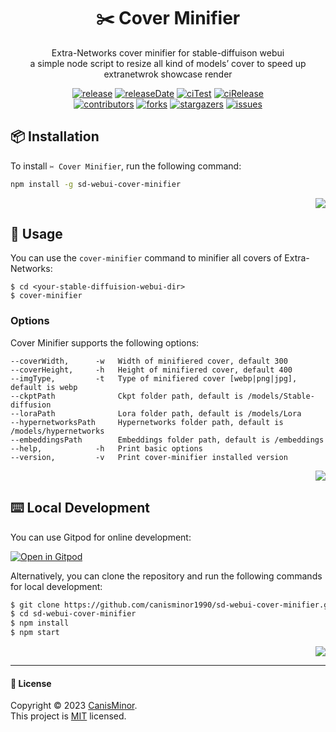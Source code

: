 <a name="readme-top"></a>

<div align="center">

<h1>✂️ Cover Minifier</h1>

Extra-Networks cover minifier for stable-diffuison webui <br> a simple node script to resize all kind of models’ cover to speed up extranetwrok showcase render

<!-- SHIELD GROUP -->

[![release][release-shield]][release-url] [![releaseDate][release-date-shield]][release-date-url] [![ciTest][ci-test-shield]][ci-test-url] [![ciRelease][ci-release-shield]][ci-release-url] <br/> [![contributors][contributors-shield]][contributors-url] [![forks][forks-shield]][forks-url] [![stargazers][stargazers-shield]][stargazers-url] [![issues][issues-shield]][issues-url]

</div>

## 📦 Installation

To install `️✂️ Cover Minifier`, run the following command:

```bash
npm install -g sd-webui-cover-minifier
```

<div align="right">

[![][back-to-top]](#readme-top)

</div>

## 🤯 Usage

You can use the `cover-minifier` command to minifier all covers of Extra-Networks:

```shell
$ cd <your-stable-diffuision-webui-dir>
$ cover-minifier
```

### Options

Cover Minifier supports the following options:

```shell
--coverWidth,      -w   Width of minifiered cover, default 300
--coverHeight,     -h   Height of minifiered cover, default 400
--imgType,         -t   Type of minifiered cover [webp|png|jpg], default is webp
--ckptPath              Ckpt folder path, default is /models/Stable-diffusion
--loraPath              Lora folder path, default is /models/Lora
--hypernetworksPath     Hypernetworks folder path, default is /models/hypernetworks
--embeddingsPath        Embeddings folder path, default is /embeddings
--help,            -h   Print basic options
--version,         -v   Print cover-minifier installed version
```

<div align="right">

[![][back-to-top]](#readme-top)

</div>

## ⌨️ Local Development

You can use Gitpod for online development:

[![Open in Gitpod](https://gitpod.io/button/open-in-gitpod.svg)][gitpod-url]

Alternatively, you can clone the repository and run the following commands for local development:

```bash
$ git clone https://github.com/canisminor1990/sd-webui-cover-minifier.git
$ cd sd-webui-cover-minifier
$ npm install
$ npm start
```

<div align="right">

[![][back-to-top]](#readme-top)

</div>

---

#### 📝 License

Copyright © 2023 [CanisMinor][profile-url]. <br /> This project is [MIT](./LICENSE) licensed.

<!-- LINK GROUP -->

[profile-url]: https://github.com/canisminor1990
[issues-url]: https://github.com/canisminor1990/sd-webui-cover-minifier/issues/new/choose
[gitpod-url]: https://gitpod.io/#https://github.com/canisminor1990/sd-webui-cover-minifier

<!-- SHIELD LINK GROUP -->

[back-to-top]: https://img.shields.io/badge/-BACK_TO_TOP-151515?style=flat-square

<!-- release -->

[release-shield]: https://img.shields.io/npm/v/@lobehub/commit-cli?label=%F0%9F%A4%AF%20NPM
[release-url]: https://www.npmjs.com/package/@lobehub/commit-cli

<!-- releaseDate -->

[release-date-shield]: https://img.shields.io/github/release-date/canisminor1990/sd-webui-cover-minifier?style=flat
[release-date-url]: https://github.com/canisminor1990/sd-webui-cover-minifier/releases

<!-- ciTest -->

[ci-test-shield]: https://github.com/canisminor1990/sd-webui-cover-minifier/workflows/Test%20CI/badge.svg
[ci-test-url]: https://github.com/canisminor1990/sd-webui-cover-minifier/actions/workflows/test.yml

<!-- ciRelease -->

[ci-release-shield]: https://github.com/canisminor1990/sd-webui-cover-minifier/workflows/Build%20and%20Release/badge.svg
[ci-release-url]: https://github.com/canisminor1990/sd-webui-cover-minifier/actions/workflows/release.yml

<!-- contributors -->

[contributors-shield]: https://img.shields.io/github/contributors/canisminor1990/sd-webui-cover-minifier.svg?style=flat
[contributors-url]: https://github.com/canisminor1990/sd-webui-cover-minifier/graphs/contributors

<!-- forks -->

[forks-shield]: https://img.shields.io/github/forks/canisminor1990/sd-webui-cover-minifier.svg?style=flat
[forks-url]: https://github.com/canisminor1990/sd-webui-cover-minifier/network/members

<!-- stargazers -->

[stargazers-shield]: https://img.shields.io/github/stars/canisminor1990/sd-webui-cover-minifier.svg?style=flat
[stargazers-url]: https://github.com/canisminor1990/sd-webui-cover-minifier/stargazers

<!-- issues -->

[issues-shield]: https://img.shields.io/github/issues/canisminor1990/sd-webui-cover-minifier.svg?style=flat
[issues-url]: https://img.shields.io/github/issues/canisminor1990/sd-webui-cover-minifier.svg?style=flat
